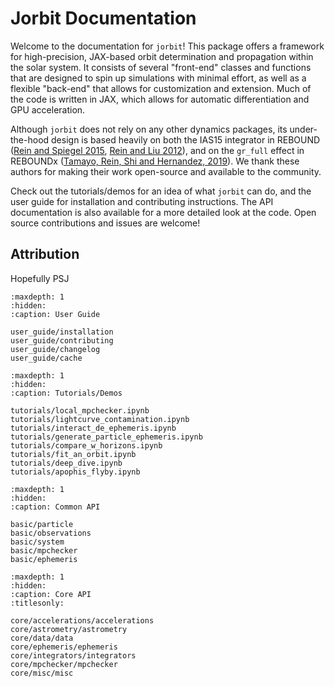 # Jorbit Documentation
<!-- <div align="center"> <img src="./_static/jorbit_logo_dark.svg" width="80%"> </div> -->

Welcome to the documentation for `jorbit`! This package offers a framework for high-precision, JAX-based orbit determination and propagation within the solar system. It consists of several "front-end" classes and functions that are designed to spin up simulations with minimal effort, as well as a flexible "back-end" that allows for customization and extension. Much of the code is written in JAX, which allows for automatic differentiation and GPU acceleration.

Although `jorbit` does not rely on any other dynamics packages, its under-the-hood design is based heavily on both the IAS15 integrator in REBOUND ([Rein and Spiegel 2015](https://ui.adsabs.harvard.edu/abs/2015MNRAS.446.1424R/abstract), [Rein and Liu 2012](https://ui.adsabs.harvard.edu/abs/2012A%26A...537A.128R/abstract)), and on the `gr_full` effect in REBOUNDx ([Tamayo, Rein, Shi and Hernandez, 2019](https://ui.adsabs.harvard.edu/abs/2020MNRAS.491.2885T/abstract)). We thank these authors for making their work open-source and available to the community.

Check out the tutorials/demos for an idea of what `jorbit` can do, and the user guide for installation and contributing instructions. The API documentation is also available for a more detailed look at the code. Open source contributions and issues are welcome!

## Attribution

Hopefully PSJ

```{toctree}
:maxdepth: 1
:hidden:
:caption: User Guide

user_guide/installation
user_guide/contributing
user_guide/changelog
user_guide/cache
```

```{toctree}
:maxdepth: 1
:hidden:
:caption: Tutorials/Demos

tutorials/local_mpchecker.ipynb
tutorials/lightcurve_contamination.ipynb
tutorials/interact_de_ephemeris.ipynb
tutorials/generate_particle_ephemeris.ipynb
tutorials/compare_w_horizons.ipynb
tutorials/fit_an_orbit.ipynb
tutorials/deep_dive.ipynb
tutorials/apophis_flyby.ipynb
```


```{toctree}
:maxdepth: 1
:hidden:
:caption: Common API

basic/particle
basic/observations
basic/system
basic/mpchecker
basic/ephemeris

```

```{toctree}
:maxdepth: 1
:hidden:
:caption: Core API
:titlesonly:

core/accelerations/accelerations
core/astrometry/astrometry
core/data/data
core/ephemeris/ephemeris
core/integrators/integrators
core/mpchecker/mpchecker
core/misc/misc
```
